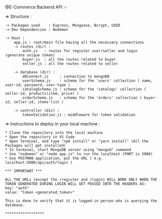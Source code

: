 @E-Commerce Backend API :-

=> Structure :

    -> Packages used    : Express, Mongoose, Bcrypt, UUID
    -> Dev Dependencies : Nodemon

    -> Root :
        app.js : root/main file having all the necessary connections
        -> routes (dir) :
            auth.js   : routes for register user/seller and login (generate unique token)
            buyer.js  : all the routes related to buyer
            seller.js : all the routes related to seller
        
        -> database (dir) :
            dbConnect.js     : connection to mongoDB
            userSchema.js    : schema for the 'users' collection ( name, user-id, password, user-type )
            catalogSchema.js : schema for the 'catalogs' collection ( seller-id, products(item, price) )
            orderSchema.js   : schema for the 'orders' collection ( buyer-id, seller-id, items-list )

        -> controller (div) :
            tokenValidation.js : middleware for token validation


=> Instructions to deploy in your local machine :

    * Clone the repository into the local machine
    * Open the repository in VS Code
    * Open Terminal, and type "npm install" or "yarn install" (All the Packages will get installed)
    * In terminal, start MongoDB server using "mongod" command
    * Use "nodemon" or "node app.js" to run the localhost (PORT is 5000)
    * Use POSTMAN application, put the URL ( e.g. localhost:5000/api/auth/login )
    
    *** IMPORTANT ***
    
    ALL THE URLs (except the /register and /login) WILL WORK ONLY WHEN THE TOKEN GENERATED DURING LOGIN WILL GET PASSED INTO THE HEADERS AS:
    key: "auth"
    value: "token <generated_token>"

    This is done to verify that it is logged-in person who is querying the database.
    
    ******************
